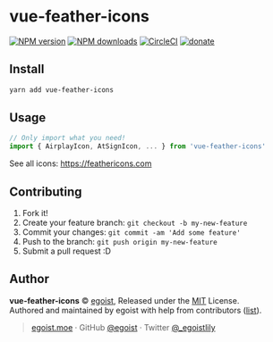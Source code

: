 # vue-feather-icons

[![NPM version](https://img.shields.io/npm/v/vue-feather-icons.svg?style=flat)](https://npmjs.com/package/vue-feather-icons) [![NPM downloads](https://img.shields.io/npm/dm/vue-feather-icons.svg?style=flat)](https://npmjs.com/package/vue-feather-icons) [![CircleCI](https://circleci.com/gh/egoist/vue-feather-icons/tree/master.svg?style=shield)](https://circleci.com/gh/egoist/vue-feather-icons/tree/master)  [![donate](https://img.shields.io/badge/$-donate-ff69b4.svg?maxAge=2592000&style=flat)](https://github.com/egoist/donate)

## Install

```bash
yarn add vue-feather-icons
```

## Usage

```js
// Only import what you need!
import { AirplayIcon, AtSignIcon, ... } from 'vue-feather-icons'
```

See all icons: https://feathericons.com

## Contributing

1. Fork it!
2. Create your feature branch: `git checkout -b my-new-feature`
3. Commit your changes: `git commit -am 'Add some feature'`
4. Push to the branch: `git push origin my-new-feature`
5. Submit a pull request :D


## Author

**vue-feather-icons** © [egoist](https://github.com/egoist), Released under the [MIT](./LICENSE) License.<br>
Authored and maintained by egoist with help from contributors ([list](https://github.com/egoist/vue-feather-icons/contributors)).

> [egoist.moe](https://egoist.moe) · GitHub [@egoist](https://github.com/egoist) · Twitter [@_egoistlily](https://twitter.com/_egoistlily)
